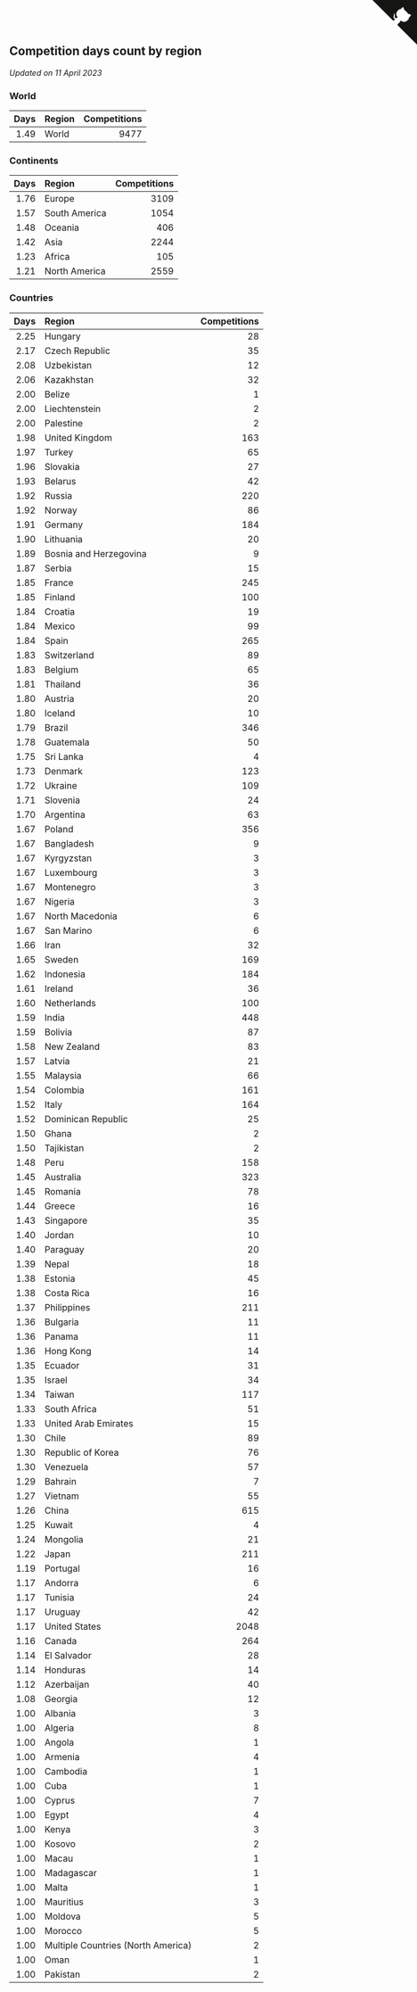 ## Competition days count by region

*Updated on 11 April 2023*


### World

| Days | Region | Competitions |
| ---: | :--- | ---: |
| 1.49 | World | 9477 |

### Continents

| Days | Region | Competitions |
| ---: | :--- | ---: |
| 1.76 | Europe | 3109 |
| 1.57 | South America | 1054 |
| 1.48 | Oceania | 406 |
| 1.42 | Asia | 2244 |
| 1.23 | Africa | 105 |
| 1.21 | North America | 2559 |

### Countries

| Days | Region | Competitions |
| ---: | :--- | ---: |
| 2.25 | Hungary | 28 |
| 2.17 | Czech Republic | 35 |
| 2.08 | Uzbekistan | 12 |
| 2.06 | Kazakhstan | 32 |
| 2.00 | Belize | 1 |
| 2.00 | Liechtenstein | 2 |
| 2.00 | Palestine | 2 |
| 1.98 | United Kingdom | 163 |
| 1.97 | Turkey | 65 |
| 1.96 | Slovakia | 27 |
| 1.93 | Belarus | 42 |
| 1.92 | Russia | 220 |
| 1.92 | Norway | 86 |
| 1.91 | Germany | 184 |
| 1.90 | Lithuania | 20 |
| 1.89 | Bosnia and Herzegovina | 9 |
| 1.87 | Serbia | 15 |
| 1.85 | France | 245 |
| 1.85 | Finland | 100 |
| 1.84 | Croatia | 19 |
| 1.84 | Mexico | 99 |
| 1.84 | Spain | 265 |
| 1.83 | Switzerland | 89 |
| 1.83 | Belgium | 65 |
| 1.81 | Thailand | 36 |
| 1.80 | Austria | 20 |
| 1.80 | Iceland | 10 |
| 1.79 | Brazil | 346 |
| 1.78 | Guatemala | 50 |
| 1.75 | Sri Lanka | 4 |
| 1.73 | Denmark | 123 |
| 1.72 | Ukraine | 109 |
| 1.71 | Slovenia | 24 |
| 1.70 | Argentina | 63 |
| 1.67 | Poland | 356 |
| 1.67 | Bangladesh | 9 |
| 1.67 | Kyrgyzstan | 3 |
| 1.67 | Luxembourg | 3 |
| 1.67 | Montenegro | 3 |
| 1.67 | Nigeria | 3 |
| 1.67 | North Macedonia | 6 |
| 1.67 | San Marino | 6 |
| 1.66 | Iran | 32 |
| 1.65 | Sweden | 169 |
| 1.62 | Indonesia | 184 |
| 1.61 | Ireland | 36 |
| 1.60 | Netherlands | 100 |
| 1.59 | India | 448 |
| 1.59 | Bolivia | 87 |
| 1.58 | New Zealand | 83 |
| 1.57 | Latvia | 21 |
| 1.55 | Malaysia | 66 |
| 1.54 | Colombia | 161 |
| 1.52 | Italy | 164 |
| 1.52 | Dominican Republic | 25 |
| 1.50 | Ghana | 2 |
| 1.50 | Tajikistan | 2 |
| 1.48 | Peru | 158 |
| 1.45 | Australia | 323 |
| 1.45 | Romania | 78 |
| 1.44 | Greece | 16 |
| 1.43 | Singapore | 35 |
| 1.40 | Jordan | 10 |
| 1.40 | Paraguay | 20 |
| 1.39 | Nepal | 18 |
| 1.38 | Estonia | 45 |
| 1.38 | Costa Rica | 16 |
| 1.37 | Philippines | 211 |
| 1.36 | Bulgaria | 11 |
| 1.36 | Panama | 11 |
| 1.36 | Hong Kong | 14 |
| 1.35 | Ecuador | 31 |
| 1.35 | Israel | 34 |
| 1.34 | Taiwan | 117 |
| 1.33 | South Africa | 51 |
| 1.33 | United Arab Emirates | 15 |
| 1.30 | Chile | 89 |
| 1.30 | Republic of Korea | 76 |
| 1.30 | Venezuela | 57 |
| 1.29 | Bahrain | 7 |
| 1.27 | Vietnam | 55 |
| 1.26 | China | 615 |
| 1.25 | Kuwait | 4 |
| 1.24 | Mongolia | 21 |
| 1.22 | Japan | 211 |
| 1.19 | Portugal | 16 |
| 1.17 | Andorra | 6 |
| 1.17 | Tunisia | 24 |
| 1.17 | Uruguay | 42 |
| 1.17 | United States | 2048 |
| 1.16 | Canada | 264 |
| 1.14 | El Salvador | 28 |
| 1.14 | Honduras | 14 |
| 1.12 | Azerbaijan | 40 |
| 1.08 | Georgia | 12 |
| 1.00 | Albania | 3 |
| 1.00 | Algeria | 8 |
| 1.00 | Angola | 1 |
| 1.00 | Armenia | 4 |
| 1.00 | Cambodia | 1 |
| 1.00 | Cuba | 1 |
| 1.00 | Cyprus | 7 |
| 1.00 | Egypt | 4 |
| 1.00 | Kenya | 3 |
| 1.00 | Kosovo | 2 |
| 1.00 | Macau | 1 |
| 1.00 | Madagascar | 1 |
| 1.00 | Malta | 1 |
| 1.00 | Mauritius | 3 |
| 1.00 | Moldova | 5 |
| 1.00 | Morocco | 5 |
| 1.00 | Multiple Countries (North America) | 2 |
| 1.00 | Oman | 1 |
| 1.00 | Pakistan | 2 |


<a href="https://github.com/jonatanklosko/wca_statistics" class="github-corner" aria-label="View source on Github"><svg width="80" height="80" viewBox="0 0 250 250" style="fill:#151513; color:#fff; position: absolute; top: 0; border: 0; right: 0;" aria-hidden="true"><path d="M0,0 L115,115 L130,115 L142,142 L250,250 L250,0 Z"></path><path d="M128.3,109.0 C113.8,99.7 119.0,89.6 119.0,89.6 C122.0,82.7 120.5,78.6 120.5,78.6 C119.2,72.0 123.4,76.3 123.4,76.3 C127.3,80.9 125.5,87.3 125.5,87.3 C122.9,97.6 130.6,101.9 134.4,103.2" fill="currentColor" style="transform-origin: 130px 106px;" class="octo-arm"></path><path d="M115.0,115.0 C114.9,115.1 118.7,116.5 119.8,115.4 L133.7,101.6 C136.9,99.2 139.9,98.4 142.2,98.6 C133.8,88.0 127.5,74.4 143.8,58.0 C148.5,53.4 154.0,51.2 159.7,51.0 C160.3,49.4 163.2,43.6 171.4,40.1 C171.4,40.1 176.1,42.5 178.8,56.2 C183.1,58.6 187.2,61.8 190.9,65.4 C194.5,69.0 197.7,73.2 200.1,77.6 C213.8,80.2 216.3,84.9 216.3,84.9 C212.7,93.1 206.9,96.0 205.4,96.6 C205.1,102.4 203.0,107.8 198.3,112.5 C181.9,128.9 168.3,122.5 157.7,114.1 C157.9,116.9 156.7,120.9 152.7,124.9 L141.0,136.5 C139.8,137.7 141.6,141.9 141.8,141.8 Z" fill="currentColor" class="octo-body"></path></svg></a><style>.github-corner:hover .octo-arm{animation:octocat-wave 560ms ease-in-out}@keyframes octocat-wave{0%,100%{transform:rotate(0)}20%,60%{transform:rotate(-25deg)}40%,80%{transform:rotate(10deg)}}@media (max-width:500px){.github-corner:hover .octo-arm{animation:none}.github-corner .octo-arm{animation:octocat-wave 560ms ease-in-out}}</style>

